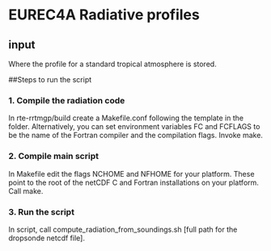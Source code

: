 # EUREC4A Radiative profiles


## input

Where the profile for a standard tropical atmosphere is stored.

##Steps to run the script


### 1. Compile the radiation code

In rte-rrtmgp/build create a Makefile.conf following the template in the folder.
Alternatively, you can set environment variables FC and FCFLAGS to be the name of the
Fortran compiler and the compilation flags.
Invoke make.

### 2. Compile main script

In Makefile edit the flags NCHOME and NFHOME for your platform. These point to the
root of the netCDF C and Fortran installations on your platform. 
Call make.

### 3. Run the script

In script, call compute_radiation_from_soundings.sh [full path for the dropsonde netcdf file].

